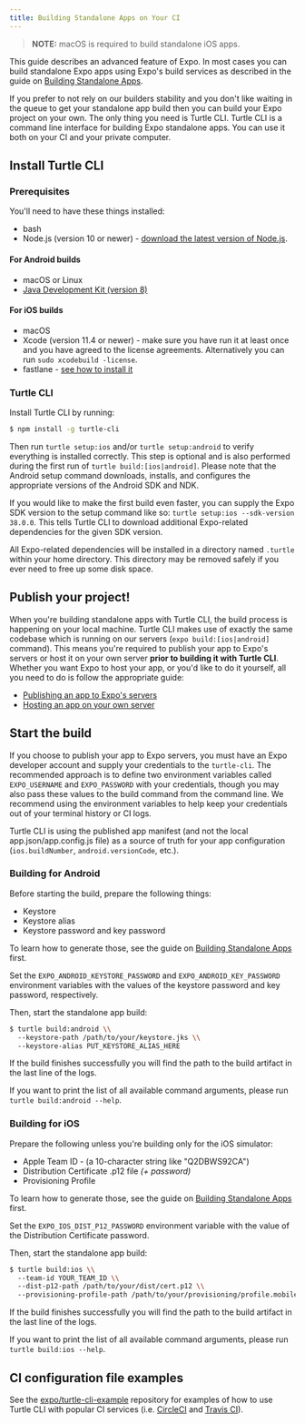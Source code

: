 ```yaml
---
title: Building Standalone Apps on Your CI
---
```


> **NOTE:** macOS is required to build standalone iOS apps.

This guide describes an advanced feature of Expo. In most cases you can build
standalone Expo apps using Expo's build services as described in the guide
on [Building Standalone Apps](../building-standalone-apps/).

If you prefer to not rely on our builders stability and you don't like waiting
in the queue to get your standalone app build then you can build your Expo
project on your own. The only thing you need is Turtle CLI. Turtle CLI is
a command line interface for building Expo standalone apps. You can use it
both on your CI and your private computer.

## Install Turtle CLI

### Prerequisites

You'll need to have these things installed:

- bash
- Node.js (version 10 or newer) - [download the latest version of Node.js](https://nodejs.org/en/).

#### For Android builds

- macOS or Linux
- [Java Development Kit (version 8)](https://jdk.java.net/)

#### For iOS builds

- macOS
- Xcode (version 11.4 or newer) - make sure you have run it at least once
  and you have agreed to the license agreements. Alternatively you can run `sudo xcodebuild -license`.
- fastlane - [see how to install it](https://docs.fastlane.tools/getting-started/ios/setup/#installing-fastlane)

### Turtle CLI

Install Turtle CLI by running:

```sh
$ npm install -g turtle-cli
```

Then run `turtle setup:ios` and/or `turtle setup:android` to verify everything
is installed correctly. This step is optional and is also performed during
the first run of `turtle build:[ios|android]`. Please note that the Android setup command
downloads, installs, and configures the appropriate versions of the Android SDK
and NDK.

If you would like to make the first build even faster, you can supply the Expo
SDK version to the setup command like so: `turtle setup:ios --sdk-version 38.0.0`.
This tells Turtle CLI to download additional Expo-related dependencies for
the given SDK version.

All Expo-related dependencies will be installed in a directory named `.turtle`
within your home directory. This directory may be removed safely if you ever
need to free up some disk space.

## Publish your project!

When you're building standalone apps with Turtle CLI, the build process is happening on your local machine.
Turtle CLI makes use of exactly the same codebase which is running on our servers (`expo build:[ios|android]` command).
This means you're required to publish your app to Expo's servers or host it on your own server **prior to building it with Turtle CLI**.
Whether you want Expo to host your app, or you'd like to do it yourself, all you need to do is follow the appropriate guide:

- [Publishing an app to Expo's servers](../../workflow/publishing/)
- [Hosting an app on your own server](../hosting-your-app/)

## Start the build

If you choose to publish your app to Expo servers, you must have an Expo
developer account and supply your credentials to the `turtle-cli`.
The recommended approach is to define two environment variables called
`EXPO_USERNAME` and `EXPO_PASSWORD` with your credentials, though you may also
pass these values to the build command from the command line. We recommend
using the environment variables to help keep your credentials out of your
terminal history or CI logs.

Turtle CLI is using the published app manifest (and not the local app.json/app.config.js file)
as a source of truth for your app configuration (`ios.buildNumber`, `android.versionCode`, etc.).

### Building for Android

Before starting the build, prepare the following things:

- Keystore
- Keystore alias
- Keystore password and key password

To learn how to generate those, see the guide on [Building Standalone Apps](../building-standalone-apps/)
first.

Set the `EXPO_ANDROID_KEYSTORE_PASSWORD` and `EXPO_ANDROID_KEY_PASSWORD`
environment variables with the values of the keystore password and key password,
respectively.

Then, start the standalone app build:

```sh
$ turtle build:android \\
  --keystore-path /path/to/your/keystore.jks \\
  --keystore-alias PUT_KEYSTORE_ALIAS_HERE
```

If the build finishes successfully you will find the path to the build artifact
in the last line of the logs.

If you want to print the list of all available command arguments,
please run `turtle build:android --help`.

### Building for iOS

Prepare the following unless you're building only for the iOS simulator:

- Apple Team ID - (a 10-character string like "Q2DBWS92CA")
- Distribution Certificate .p12 file _(+ password)_
- Provisioning Profile

To learn how to generate those, see the guide
on [Building Standalone Apps](../building-standalone-apps/) first.

Set the `EXPO_IOS_DIST_P12_PASSWORD` environment variable with the value of
the Distribution Certificate password.

Then, start the standalone app build:

```sh
$ turtle build:ios \\
  --team-id YOUR_TEAM_ID \\
  --dist-p12-path /path/to/your/dist/cert.p12 \\
  --provisioning-profile-path /path/to/your/provisioning/profile.mobileprovision
```

If the build finishes successfully you will find the path to the build artifact
in the last line of the logs.

If you want to print the list of all available command arguments,
please run `turtle build:ios --help`.

## CI configuration file examples

See the [expo/turtle-cli-example](https://github.com/expo/turtle-cli-example) repository
for examples of how to use Turtle CLI with popular CI services (i.e. [CircleCI](https://github.com/expo/turtle-cli-example#circleci)
and [Travis CI](https://github.com/expo/turtle-cli-example#travis-ci)).
